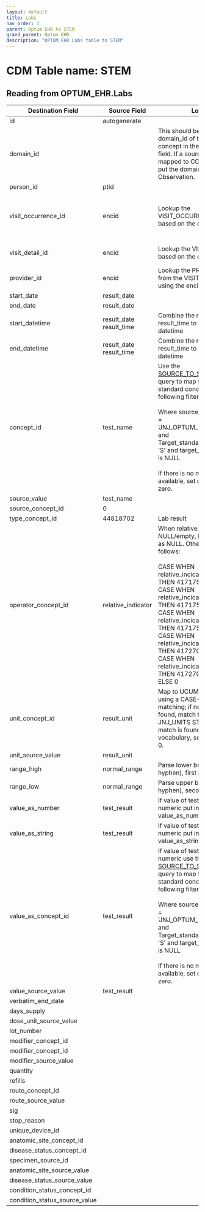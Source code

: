 ```yaml
---
layout: default
title: Labs
nav_order: 3
parent: Optum EHR to STEM
grand_parent: Optum EHR
description: "OPTUM EHR Labs table to STEM"
---
```


# CDM Table name: STEM

## Reading from OPTUM_EHR.Labs

|     Destination Field    |     Source Field    |     Logic    |     Comment    |
|-|-|-|-|
| id | autogenerate  | | |
| domain_id |   | This should be the domain_id of the standard concept in the CONCEPT_ID field. If a source code is mapped to CONCEPT_ID 0, put the domain_id as Observation.| |
| person_id | ptid | | |
| visit_occurrence_id | encid | Lookup the VISIT_OCCURRENCE_ID based on the encid |If encid is blank then use result_date to determine which VISIT_OCCURRENCE_ID the record should be associated to|
| visit_detail_id| encid | Lookup the VISIT_DETAIL_ID based on the encid|If encid is blank then leave VISIT_DETAIL_ID blank|
| provider_id |  encid | Lookup the PROVIDER_ID from the VISIT_DETAIL table using the encid|If encid is blank then leave PROVIDER_ID blank|
| start_date | result_date  | | |
| end_date | result_date | | | 
| start_datetime | result_date result_time | Combine the result_date and result_time to create a datetime| |
| end_datetime | result_date result_time | Combine the result_date and result_time to create a datetime| |
| concept_id | test_name |Use the [SOURCE_TO_STANDARD](https://github.com/OHDSI/ETL-LambdaBuilder/blob/master/docs/Standard%20Queries/SOURCE_TO_STANDARD.sql) query to map the code to standard concept(s) with the following filters: <br> <br>  Where source_vocabulary_id = 'JNJ_OPTUM_EHR_LABNAM'  and Target_standard_concept = 'S'  and target_invalid_reason is NULL<br><br>If there is no mapping available, set concept_id to zero.| |
|source_value|test_name|||
| source_concept_id |0 || |
| type_concept_id | 44818702  | Lab result| | 
| operator_concept_id |relative_indicator | When relative_indicator is NULL/empty, leave the value as NULL. Otherwise do as follows:<br><br>CASE WHEN relative_incicator == ‘<=’ THEN 4171754<br>CASE WHEN relative_incicator == ‘>=’ THEN 4171755<br>CASE WHEN relative_incicator == ‘<’ THEN 4171756 <br>CASE WHEN relative_incicator == ‘=’ THEN 4172703 <br>CASE WHEN relative_incicator == ‘>’ THEN 4172704<br>ELSE 0| |
| unit_concept_id | result_unit  | Map to UCUM vocabulary using a CASE-SENSITIVE matching; if no match if found, match to the JNJ_UNITS STCM. If no match is found in either vocabulary, set this field to 0.| |
| unit_source_value | result_unit | | |
| range_high | normal_range | Parse lower bound (split on hyphen), first piece | | 
| range_low | normal_range |Parse upper bound (split on hyphen), second piece | |
| value_as_number | test_result | If value of test_result is numeric put in value_as_number| |
| value_as_string | test_result | If value of test_result is NOT numeric put in value_as_string | |
| value_as_concept_id | test_result |If value of test_result is NOT numeric use the [SOURCE_TO_STANDARD](https://github.com/OHDSI/ETL-LambdaBuilder/blob/master/docs/Standard%20Queries/SOURCE_TO_STANDARD.sql) query to map the code to standard concept(s) with the following filters: <br> <br>  Where source_vocabulary_id = 'JNJ_OPTUM_EHR_LABRES'  and Target_standard_concept = 'S'  and target_invalid_reason is NULL<br><br>If there is no mapping available, set concept_id to zero. | |
| value_source_value | test_result | | |
| verbatim_end_date |   | | |
| days_supply |  | | |
| dose_unit_source_value |  | | |
| lot_number |  | | |
| modifier_concept_id |   | | |
| modifier_concept_id |  | | |
| modifier_source_value |  | | |
| quantity |  | | |
| refills |  | | |
| route_concept_id |  | | |
| route_source_value |  | | |
| sig |   | | |
| stop_reason |  | | |
| unique_device_id |  | | |
| anatomic_site_concept_id |  | | |
| disease_status_concept_id |   | | |
| specimen_source_id | | | |
| anatomic_site_source_value |  | | |
| disease_status_source_value |  | | |
| condition_status_concept_id | | | |
| condition_status_source_value | | | |
